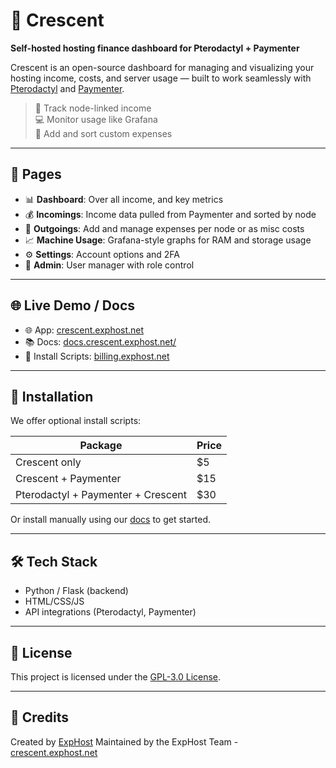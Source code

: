 # 🌙 Crescent

**Self-hosted hosting finance dashboard for Pterodactyl + Paymenter**

Crescent is an open-source dashboard for managing and visualizing your hosting income, costs, and server usage — built to work seamlessly with [Pterodactyl](https://pterodactyl.io) and [Paymenter](https://github.com/Paymenter/Paymenter).

> 💸 Track node-linked income  
> 💻 Monitor usage like Grafana  
> 🧾 Add and sort custom expenses  

---

## 🚀 Pages

- 📊 **Dashboard**: Over all income, and key metrics
- 💰 **Incomings**: Income data pulled from Paymenter and sorted by node
- 💸 **Outgoings**: Add and manage expenses per node or as misc costs
- 📈 **Machine Usage**: Grafana-style graphs for RAM and storage usage
- ⚙️ **Settings**: Account options and 2FA
- 🔐 **Admin**: User manager with role control

---

## 🌐 Live Demo / Docs

- 🌐 App: [crescent.exphost.net](https://crescent.exphost.net)
- 📚 Docs: [docs.crescent.exphost.net/](https://docs.crescent.exphost.net)
- 🧰 Install Scripts: [billing.exphost.net](https://billing.exphost.net)

---

## 💾 Installation

We offer optional install scripts:

| Package                    | Price |
|---------------------------|-------|
| Crescent only             | $5    |
| Crescent + Paymenter      | $15   |
| Pterodactyl + Paymenter + Crescent | $30   |

Or install manually using our [docs](https://docs.crescent.exphost.net) to get started.

---

## 🛠 Tech Stack

* Python / Flask (backend)
* HTML/CSS/JS
* API integrations (Pterodactyl, Paymenter)

---

## 📝 License

This project is licensed under the [GPL-3.0 License](LICENSE).

---

## 🤝 Credits

Created by [ExpHost](https://www.exphost.net)
Maintained by the ExpHost Team - [crescent.exphost.net](https://crescent.exphost.net)
